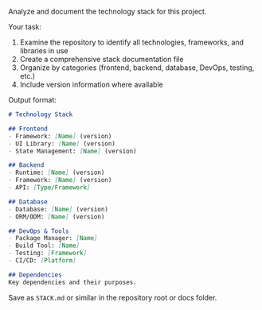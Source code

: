 Analyze and document the technology stack for this project.

Your task:
1. Examine the repository to identify all technologies, frameworks, and libraries in use
2. Create a comprehensive stack documentation file
3. Organize by categories (frontend, backend, database, DevOps, testing, etc.)
4. Include version information where available

Output format:
```markdown
# Technology Stack

## Frontend
- Framework: [Name] (version)
- UI Library: [Name] (version)
- State Management: [Name] (version)

## Backend
- Runtime: [Name] (version)
- Framework: [Name] (version)
- API: [Type/Framework]

## Database
- Database: [Name] (version)
- ORM/ODM: [Name] (version)

## DevOps & Tools
- Package Manager: [Name]
- Build Tool: [Name]
- Testing: [Framework]
- CI/CD: [Platform]

## Dependencies
Key dependencies and their purposes.
```

Save as `STACK.md` or similar in the repository root or docs folder.
